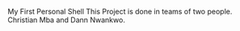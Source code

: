 My First Personal Shell This Project is done in teams of two people. Christian Mba and Dann Nwankwo.
